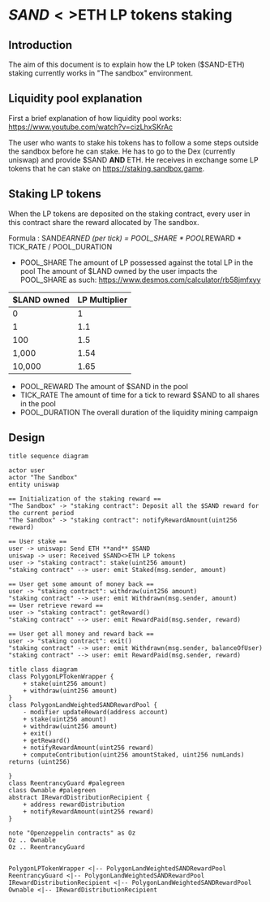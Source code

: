 # $SAND<>$ETH LP tokens staking

## Introduction

The aim of this document is to explain how the LP token ($SAND-ETH) staking currently works in "The sandbox" environment.

## Liquidity pool explanation

First a brief explanation of how liquidity pool works: <https://www.youtube.com/watch?v=cizLhxSKrAc>

The user who wants to stake his tokens has to follow a some steps outside the sandbox before he can stake.
He has to go to the Dex (currently uniswap) and provide $SAND **AND** ETH. He receives in exchange some LP tokens that he can stake on <https://staking.sandbox.game>.

## Staking LP tokens

When the LP tokens are deposited on the staking contract, every user in this contract share the reward allocated by The sandbox.

Formula : SAND*EARNED (per tick) = POOL_SHARE * POOL*REWARD * TICK_RATE / POOL_DURATION

- POOL_SHARE
  The amount of LP possessed against the total LP in the pool
  The amount of $LAND owned by the user impacts the POOL_SHARE as such: <https://www.desmos.com/calculator/rb58jmfxyy>

| $LAND owned  | LP Multiplier |
| ------------ | ------------- |
| 0            | 1             |
| 1            | 1.1           |
| 100          | 1.5           |
| 1,000        | 1.54          |
| 10,000       | 1.65          |

- POOL_REWARD
  The amount of $SAND in the pool
- TICK_RATE
  The amount of time for a tick to reward $SAND to all shares in the pool
- POOL_DURATION
  The overall duration of the liquidity mining campaign

## Design

```plantuml
title sequence diagram

actor user
actor "The Sandbox"
entity uniswap

== Initialization of the staking reward ==
"The Sandbox" -> "staking contract": Deposit all the $SAND reward for the current period
"The Sandbox" -> "staking contract": notifyRewardAmount(uint256 reward)

== User stake ==
user -> uniswap: Send ETH **and** $SAND
uniswap -> user: Received $SAND<>ETH LP tokens
user -> "staking contract": stake(uint256 amount)
"staking contract" --> user: emit Staked(msg.sender, amount)

== User get some amount of money back ==
user -> "staking contract": withdraw(uint256 amount)
"staking contract" --> user: emit Withdrawn(msg.sender, amount)
== User retrieve reward ==
user -> "staking contract": getReward()
"staking contract" --> user: emit RewardPaid(msg.sender, reward)

== User get all money and reward back ==
user -> "staking contract": exit()
"staking contract" --> user: emit Withdrawn(msg.sender, balanceOfUser)
"staking contract" --> user: emit RewardPaid(msg.sender, reward)
```

```plantuml
title class diagram
class PolygonLPTokenWrapper {
    + stake(uint256 amount)
    + withdraw(uint256 amount)
}
class PolygonLandWeightedSANDRewardPool {
    - modifier updateReward(address account)
    + stake(uint256 amount)
    + withdraw(uint256 amount)
    + exit()
    + getReward()
    + notifyRewardAmount(uint256 reward)
    + computeContribution(uint256 amountStaked, uint256 numLands) returns (uint256)

}
class ReentrancyGuard #palegreen
class Ownable #palegreen
abstract IRewardDistributionRecipient {
    + address rewardDistribution
    + notifyRewardAmount(uint256 reward)
}

note "Openzeppelin contracts" as Oz
Oz .. Ownable
Oz .. ReentrancyGuard


PolygonLPTokenWrapper <|-- PolygonLandWeightedSANDRewardPool
ReentrancyGuard <|-- PolygonLandWeightedSANDRewardPool
IRewardDistributionRecipient <|-- PolygonLandWeightedSANDRewardPool
Ownable <|-- IRewardDistributionRecipient
```
